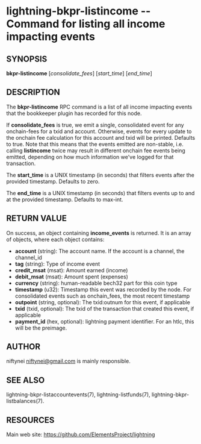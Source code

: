 lightning-bkpr-listincome -- Command for listing all income impacting events
=======================================================================

SYNOPSIS
--------

**bkpr-listincome** \[*consolidate_fees*\] \[*start_time*\] \[*end_time*\]

DESCRIPTION
-----------

The **bkpr-listincome** RPC command is a list of all income impacting events that the bookkeeper plugin has recorded for this node.

If **consolidate_fees** is true, we emit a single, consolidated event for
any onchain-fees for a txid and account. Otherwise, events for every update to
the onchain fee calculation for this account and txid will be printed. Defaults to true. Note that this means that the events emitted are non-stable,
i.e. calling **listincome** twice may result in different onchain fee events
being emitted, depending on how much information we've logged for that
transaction.

The **start_time** is a UNIX timestamp (in seconds) that filters events after the provided timestamp. Defaults to zero.

The **end_time** is a UNIX timestamp (in seconds) that filters events up to and at the provided timestamp. Defaults to max-int.

RETURN VALUE
------------

[comment]: # (GENERATE-FROM-SCHEMA-START)
On success, an object containing **income_events** is returned.  It is an array of objects, where each object contains:
- **account** (string): The account name. If the account is a channel, the channel_id
- **tag** (string): Type of income event
- **credit_msat** (msat): Amount earned (income)
- **debit_msat** (msat): Amount spent (expenses)
- **currency** (string): human-readable bech32 part for this coin type
- **timestamp** (u32): Timestamp this event was recorded by the node. For consolidated events such as onchain_fees, the most recent timestamp
- **outpoint** (string, optional): The txid:outnum for this event, if applicable
- **txid** (txid, optional): The txid of the transaction that created this event, if applicable
- **payment_id** (hex, optional): lightning payment identifier. For an htlc, this will be the preimage.

[comment]: # (GENERATE-FROM-SCHEMA-END)

AUTHOR
------

niftynei <niftynei@gmail.com> is mainly responsible.

SEE ALSO
--------

lightning-bkpr-listaccountevents(7), lightning-listfunds(7),
lightning-bkpr-listbalances(7).

RESOURCES
---------

Main web site: <https://github.com/ElementsProject/lightning>

[comment]: # ( SHA256STAMP:400ac5e6719a7ae5ec7078a2cd220d91ab7e66ad45f08b46257e6ec04dcdeb4c)
